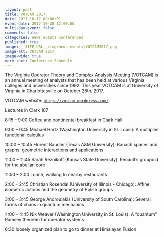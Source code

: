 ```yaml
---
layout: post
title: VOTCAM 2017
date: 2017-10-17 08:00:01
event-date: 2017-10-28 12:00:00
multi-day-event: false
comments: false
categories: news events conferences
published: true
image: __SITE_URL__/img/news_events/VOTCAM2017.png
image-alt: VOTCAM 2017
image-wide: true
more-text: Conference Schedule
---
```


The Virginia Operator Theory and Complex Analysis Meeting (VOTCAM) is an annual meeting of analysts that has been held at various Virginia colleges and universities since 1992. This year VOTCAM is at University of Virginia in Charlottesville on October 28th, 2017.

VOTCAM website: [`https://votcam.wordpress.com/`](https://votcam.wordpress.com/)

<!--more-->

Lectures in Clark 107

8:15 – 9:00 Coffee and continental breakfast in Clark Hall

9:00 – 9:45 Michael Hartz (Washington University in St. Louis): A multiplier functional calculus

10:00 – 10:45 Florent Baudier (Texas A&M University): Banach spaces and graphs: geometric interactions and applications

11:00 – 11:45 Sarah Reznikoff (Kansas State University): Renault’s groupoid for the abelian core

11:50 – 2:00 Lunch, walking to nearby restaurants

2:00 – 2:45 Christian Rosendal (University of Illinois - Chicago): Affine isometric actions and the geometry of Polish groups

3:00 – 3:45 George Androulakis (University of South Carolina): Several forms of chaos in quantum mechanics

4:00 – 4:45 Nik Weaver (Washington University in St. Louis): A “quantum” Ramsey theorem for operator systems

6:30 loosely organized plan to go to dinner at Himalayan Fusion
